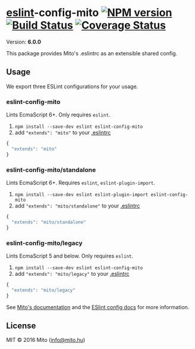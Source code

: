 # [eslint](http://eslint.org)-config-mito [![NPM version][npm-image]][npm-url] [![Build Status][travis-image]][travis-url] [![Coverage Status][coverage-image]][coverage-url]
Version: **6.0.0**

This package provides Mito's .eslintrc as an extensible shared config.

## Usage

We export three ESLint configurations for your usage.

### eslint-config-mito

Lints EcmaScript 6+. Only requires `eslint`.

1. `npm install --save-dev eslint eslint-config-mito`
2. add `"extends": "mito"` to your [.eslintrc](http://eslint.org/docs/user-guide/configuring.html#configuration-file-formats)
```js
{
  "extends": "mito"
}
```

### eslint-config-mito/standalone

Lints EcmaScript 6+. Requires `eslint`, `eslint-plugin-import`.

1. `npm install --save-dev eslint eslint-plugin-import eslint-config-mito`
2. add `"extends": "mito/standalone"` to your [.eslintrc](http://eslint.org/docs/user-guide/configuring.html#configuration-file-formats)
```js
{
  "extends": "mito/standalone"
}
```

### eslint-config-mito/legacy

Lints EcmaScript 5 and below. Only requires `eslint`.

1. `npm install --save-dev eslint eslint-config-mito`
2. add `"extends": "mito/legacy"` to your [.eslintrc](http://eslint.org/docs/user-guide/configuring.html#configuration-file-formats)
```js
{
  "extends": "mito/legacy"
}
```

See [Mito's documentation](https://github.com/hellowearemito/eslint-config-mito/tree/master/docs) and
the [ESlint config docs](http://eslint.org/docs/user-guide/configuring#extending-configuration-files)
for more information.

## License
MIT © 2016 Mito (info@mito.hu)

[npm-image]: https://badge.fury.io/js/eslint-config-mito.svg
[npm-url]: https://npmjs.org/package/eslint-config-mito
[travis-image]: https://travis-ci.org/hellowearemito/eslint-config-mito.svg?branch=master
[travis-url]: https://travis-ci.org/hellowearemito/eslint-config-mito
[coverage-image]: https://coveralls.io/repos/hellowearemito/eslint-config-mito/badge.svg?service=github&branch=master
[coverage-url]: https://coveralls.io/github/hellowearemito/eslint-config-mito?branch=master
